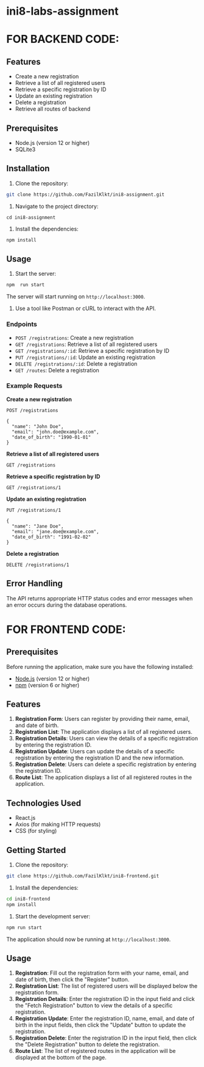 # ini8-labs-assignment



# FOR BACKEND CODE:

## Features

- Create a new registration
- Retrieve a list of all registered users
- Retrieve a specific registration by ID
- Update an existing registration
- Delete a registration
- Retrieve all routes of backend

## Prerequisites

- Node.js (version 12 or higher)
- SQLite3

## Installation

1. Clone the repository:

```bash
git clone https://github.com/FazilKlkt/ini8-assignment.git
```

1. Navigate to the project directory:

```
cd ini8-assignment
```

1. Install the dependencies:

```bash
npm install
```

## Usage

1. Start the server:

```bash
npm  run start
```

The server will start running on `http://localhost:3000`.

1. Use a tool like Postman or cURL to interact with the API.

### Endpoints

- `POST /registrations`: Create a new registration
- `GET /registrations`: Retrieve a list of all registered users
- `GET /registrations/:id`: Retrieve a specific registration by ID
- `PUT /registrations/:id`: Update an existing registration
- `DELETE /registrations/:id`: Delete a registration
- `GET /routes`: Delete a registration

### Example Requests

**Create a new registration**

```
POST /registrations

{
  "name": "John Doe",
  "email": "john.doe@example.com",
  "date_of_birth": "1990-01-01"
}
```

**Retrieve a list of all registered users**

```
GET /registrations
```

**Retrieve a specific registration by ID**

```
GET /registrations/1
```

**Update an existing registration**

```
PUT /registrations/1

{
  "name": "Jane Doe",
  "email": "jane.doe@example.com",
  "date_of_birth": "1991-02-02"
}
```

**Delete a registration**

```
DELETE /registrations/1
```

## Error Handling

The API returns appropriate HTTP status codes and error messages when an error occurs during the database operations.



# FOR FRONTEND CODE:

## Prerequisites

Before running the application, make sure you have the following installed:

- [Node.js](https://nodejs.org/) (version 12 or higher)
- [npm](https://www.npmjs.com/) (version 6 or higher)

## Features

1. **Registration Form**: Users can register by providing their name, email, and date of birth.
2. **Registration List**: The application displays a list of all registered users.
3. **Registration Details**: Users can view the details of a specific registration by entering the registration ID.
4. **Registration Update**: Users can update the details of a specific registration by entering the registration ID and the new information.
5. **Registration Delete**: Users can delete a specific registration by entering the registration ID.
6. **Route List**: The application displays a list of all registered routes in the application.

## Technologies Used

- React.js
- Axios (for making HTTP requests)
- CSS (for styling)

## Getting Started

1. Clone the repository:

```bash
git clone https://github.com/FazilKlkt/ini8-frontend.git
```

1. Install the dependencies:

```bash
cd ini8-frontend
npm install
```

1. Start the development server:

```bash
npm run start
```

The application should now be running at `http://localhost:3000`.

## Usage

1. **Registration**: Fill out the registration form with your name, email, and date of birth, then click the "Register" button.
2. **Registration List**: The list of registered users will be displayed below the registration form.
3. **Registration Details**: Enter the registration ID in the input field and click the "Fetch Registration" button to view the details of a specific registration.
4. **Registration Update**: Enter the registration ID, name, email, and date of birth in the input fields, then click the "Update" button to update the registration.
5. **Registration Delete**: Enter the registration ID in the input field, then click the "Delete Registration" button to delete the registration.
6. **Route List**: The list of registered routes in the application will be displayed at the bottom of the page.
